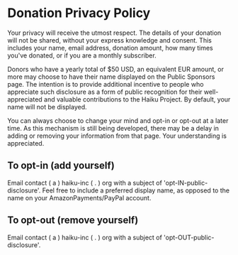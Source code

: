# Donation Privacy Policy
Your privacy will receive the utmost respect. The details of your donation will not be shared, without your express knowledge and consent. This includes your name, email address, donation amount, how many times you've donated, or if you are a monthly subscriber.

Donors who have a yearly total of $50 USD, an equivalent EUR amount, or more may choose to have their name displayed on the Public Sponsors page. The intention is to provide additional incentive to people who appreciate such disclosure as a form of public recognition for their well-appreciated and valuable contributions to the Haiku Project. By default, your name will not be displayed.

You can always choose to change your mind and opt-in or opt-out at a later time. As this mechanism is still being developed, there may be a delay in adding or removing your information from that page. Your understanding is appreciated.

## To opt-in (add yourself)
Email contact ( a ) haiku-inc ( . ) org with a subject of 'opt-IN-public-disclosure'. Feel free to include a preferred display name, as opposed to the name on your AmazonPayments/PayPal account.

## To opt-out (remove yourself)
Email contact ( a ) haiku-inc ( . ) org with a subject of 'opt-OUT-public-disclosure'.